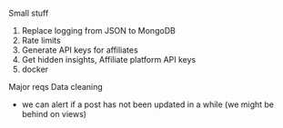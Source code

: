 Small stuff
1) Replace logging from JSON to MongoDB
2) Rate limits
3) Generate API keys for affiliates
4) Get hidden insights, Affiliate platform API keys
5) docker

Major reqs
Data cleaning 
 - we can alert if a post has not been updated in a while (we might be behind on views)